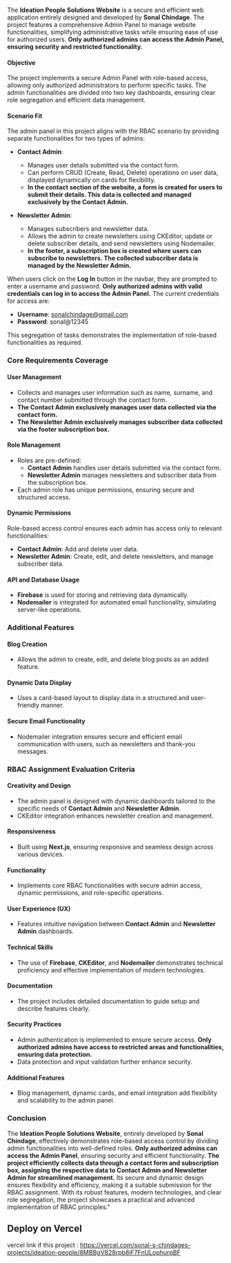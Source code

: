 The **Ideation People Solutions Website** is a secure and efficient web application entirely designed and developed by **Sonal Chindage**. The project features a comprehensive Admin Panel to manage website functionalities, simplifying administrative tasks while ensuring ease of use for authorized users. **Only authorized admins can access the Admin Panel, ensuring security and restricted functionality.**





#### **Objective**  
The project implements a secure Admin Panel with role-based access, allowing only authorized administrators to perform specific tasks. The admin functionalities are divided into two key dashboards, ensuring clear role segregation and efficient data management.

#### **Scenario Fit**  
The admin panel in this project aligns with the RBAC scenario by providing separate functionalities for two types of admins:  

- **Contact Admin**:  
  - Manages user details submitted via the contact form.  
  - Can perform CRUD (Create, Read, Delete) operations on user data, displayed dynamically on cards for flexibility.  
  - **In the contact section of the website, a form is created for users to submit their details. This data is collected and managed exclusively by the Contact Admin.**

- **Newsletter Admin**:  
  - Manages subscribers and newsletter data.  
  - Allows the admin to create newsletters using CKEditor, update or delete subscriber details, and send newsletters using Nodemailer.  
  - **In the footer, a subscription box is created where users can subscribe to newsletters. The collected subscriber data is managed by the Newsletter Admin.**  

When users click on the **Log In** button in the navbar, they are prompted to enter a username and password. **Only authorized admins with valid credentials can log in to access the Admin Panel.** The current credentials for access are:  
- **Username**: sonalchindage@gmail.com  
- **Password**: sonal@12345  



This segregation of tasks demonstrates the implementation of role-based functionalities as required.  



### **Core Requirements Coverage**

#### **User Management**  
- Collects and manages user information such as name, surname, and contact number submitted through the contact form.  
- **The Contact Admin exclusively manages user data collected via the contact form.**  
- **The Newsletter Admin exclusively manages subscriber data collected via the footer subscription box.**

#### **Role Management**  
- Roles are pre-defined:  
  - **Contact Admin** handles user details submitted via the contact form.  
  - **Newsletter Admin** manages newsletters and subscriber data from the subscription box.  
- Each admin role has unique permissions, ensuring secure and structured access.  

#### **Dynamic Permissions**  
Role-based access control ensures each admin has access only to relevant functionalities:  
- **Contact Admin**: Add and delete user data.  
- **Newsletter Admin**: Create, edit, and delete newsletters, and manage subscriber data.  

#### **API and Database Usage**  
- **Firebase** is used for storing and retrieving data dynamically.  
- **Nodemailer** is integrated for automated email functionality, simulating server-like operations.  



### **Additional Features**

#### **Blog Creation**  
- Allows the admin to create, edit, and delete blog posts as an added feature.  

#### **Dynamic Data Display**  
- Uses a card-based layout to display data in a structured and user-friendly manner.  

#### **Secure Email Functionality**  
- Nodemailer integration ensures secure and efficient email communication with users, such as newsletters and thank-you messages.  



### **RBAC Assignment Evaluation Criteria**

#### **Creativity and Design**  
- The admin panel is designed with dynamic dashboards tailored to the specific needs of **Contact Admin** and **Newsletter Admin**.  
- CKEditor integration enhances newsletter creation and management.  

#### **Responsiveness**  
- Built using **Next.js**, ensuring responsive and seamless design across various devices.  

#### **Functionality**  
- Implements core RBAC functionalities with secure admin access, dynamic permissions, and role-specific operations.  

#### **User Experience (UX)**  
- Features intuitive navigation between **Contact Admin** and **Newsletter Admin** dashboards.  

#### **Technical Skills**  
- The use of **Firebase**, **CKEditor**, and **Nodemailer** demonstrates technical proficiency and effective implementation of modern technologies.  

#### **Documentation**  
- The project includes detailed documentation to guide setup and describe features clearly.  

#### **Security Practices**  
- Admin authentication is implemented to ensure secure access. **Only authorized admins have access to restricted areas and functionalities, ensuring data protection.**  
- Data protection and input validation further enhance security.  

#### **Additional Features**  
- Blog management, dynamic cards, and email integration add flexibility and scalability to the admin panel.  


### **Conclusion**  
The **Ideation People Solutions Website**, entirely developed by **Sonal Chindage**, effectively demonstrates role-based access control by dividing admin functionalities into well-defined roles. **Only authorized admins can access the Admin Panel**, ensuring security and efficient functionality. **The project efficiently collects data through a contact form and subscription box, assigning the respective data to Contact Admin and Newsletter Admin for streamlined management.** Its secure and dynamic design ensures flexibility and efficiency, making it a suitable submission for the RBAC assignment. With its robust features, modern technologies, and clear role segregation, the project showcases a practical and advanced implementation of RBAC principles."  




## Deploy on Vercel

vercel link if this project : https://vercel.com/sonal-s-chindages-projects/ideation-people/8MBBgV828rpb8iF7FnULophurpBF
